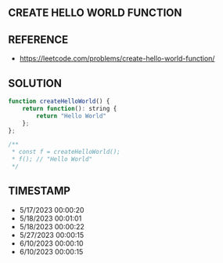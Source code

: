 ## CREATE HELLO WORLD FUNCTION

## REFERENCE

- https://leetcode.com/problems/create-hello-world-function/

## SOLUTION

``` javascript
function createHelloWorld() {
	return function(): string {
        return "Hello World"
    };
};

/**
 * const f = createHelloWorld();
 * f(); // "Hello World"
 */
```


## TIMESTAMP

- 5/17/2023 00:00:20 
- 5/18/2023 00:01:01 
- 5/18/2023 00:00:22
- 5/27/2023 00:00:15
- 6/10/2023 00:00:10
- 6/10/2023 00:00:15
